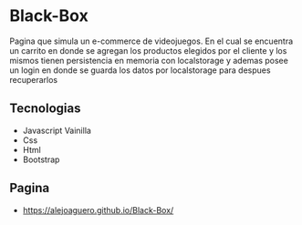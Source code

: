 # Black-Box
Pagina que simula un e-commerce de videojuegos.
En el cual se encuentra un carrito en donde se agregan los productos elegidos por el cliente y los mismos tienen persistencia en memoria con localstorage y ademas posee un login en donde se guarda los datos por localstorage para despues recuperarlos

## Tecnologias
- Javascript Vainilla 
- Css
- Html
- Bootstrap

## Pagina
- https://alejoaguero.github.io/Black-Box/
